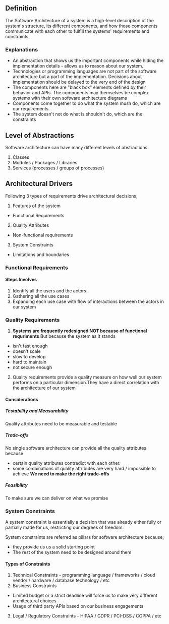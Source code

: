 ## Definition
The Software Architecture of a system is a high-level description of the system's structure, its different components, and how those components communicate with each other to fulfill the systems' requirements and constraints.

### Explanations
- An abstraction that shows us the important components while hiding the implementation details - allows us to reason about our system.
- Technologies or programming languages are not part of the software architecture but a part of the implementation. Decisions about implementation should be delayed to the very end of the design
- The components here are "black box" elements defined by their behavior and APIs. The components may themselves be complex systems with their own software architecture diagrams
- Components come together to do what the system mush do, which are our requirements. 
- The system doesn't not do what is shouldn't do, which are the constraints

## Level of Abstractions
Software architecture can have many different levels of abstractions:
1. Classes
2. Modules / Packages / Libraries
3. Services (processes / groups of processes)

## Architectural Drivers
Following 3 types of requirements drive architectural decisions;
1. Features of the system
- Functional Requirements
2. Quality Attributes
- Non-functional requirements
3. System Constraints
- Limitations and boundaries

### Functional Requirements
#### Steps Involves
1. Identify all the users and the actors
2. Gathering all the use cases
3. Expanding each use case with flow of interactions between the actors in our system

### Quality Requirements
1. **Systems are frequently redesigned NOT because of functional requriments**
But because the system as it stands
- isn't fast enough
- doesn't scale
- slow to develop
- hard to maintain
- not secure enough
2. Quality requirements provide a quality measure on how well our system performs on a particular dimension.They have a direct correlation with the architecture of our system

#### Considerations
##### Testability and Measurability
Quality attributes need to be measurable and testable

##### Trade-offs
No single software architecture can provide all the quality attributes because 
- certain quality attributes contradict with each other.
- some combinations of quality attributes are very hard / impossible to achieve
**We need to make the right trade-offs**

##### Feasibility
To make sure we can deliver on what we promise

### System Constraints
A system constraint is essentially a decision that was already either fully or partially made for us, restricting our degrees of freedom. 

System constraints are referred as pillars for software architecture because;
- they provide us us a solid starting point
- The rest of the system need to be designed around them

#### Types of Constraints
1. Technical Constraints - programming language / frameworks / cloud vendor / hardware / database technology / etc
2. Business Constraints
- Limited budget or a strict deadline will force us to make very different architectural choices
- Usage of third party APIs based on our business engagements
3. Legal / Regulatory Constraints - HIPAA / GDPR / PCI-DSS / COPPA / etc
